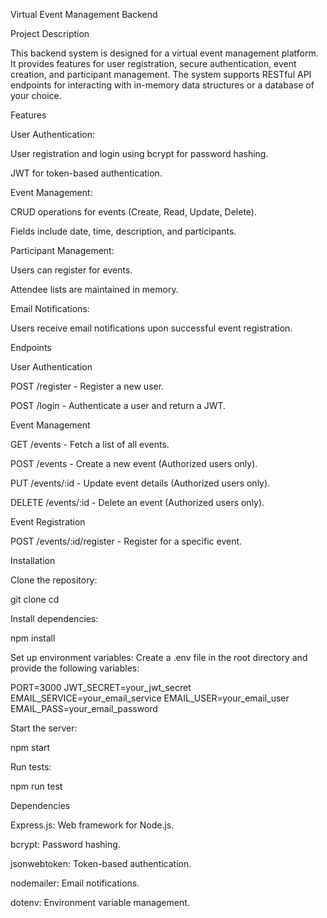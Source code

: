Virtual Event Management Backend

Project Description

This backend system is designed for a virtual event management platform. It provides features for user registration, secure authentication, event creation, and participant management. The system supports RESTful API endpoints for interacting with in-memory data structures or a database of your choice.

Features

User Authentication:

User registration and login using bcrypt for password hashing.

JWT for token-based authentication.

Event Management:

CRUD operations for events (Create, Read, Update, Delete).

Fields include date, time, description, and participants.

Participant Management:

Users can register for events.

Attendee lists are maintained in memory.

Email Notifications:

Users receive email notifications upon successful event registration.

Endpoints

User Authentication

POST /register - Register a new user.

POST /login - Authenticate a user and return a JWT.

Event Management

GET /events - Fetch a list of all events.

POST /events - Create a new event (Authorized users only).

PUT /events/:id - Update event details (Authorized users only).

DELETE /events/:id - Delete an event (Authorized users only).

Event Registration

POST /events/:id/register - Register for a specific event.

Installation

Clone the repository:

git clone <your-repository-url>
cd <repository-name>

Install dependencies:

npm install

Set up environment variables:
Create a .env file in the root directory and provide the following variables:

PORT=3000
JWT_SECRET=your_jwt_secret
EMAIL_SERVICE=your_email_service
EMAIL_USER=your_email_user
EMAIL_PASS=your_email_password

Start the server:

npm start

Run tests:

npm run test

Dependencies

Express.js: Web framework for Node.js.

bcrypt: Password hashing.

jsonwebtoken: Token-based authentication.

nodemailer: Email notifications.

dotenv: Environment variable management.
